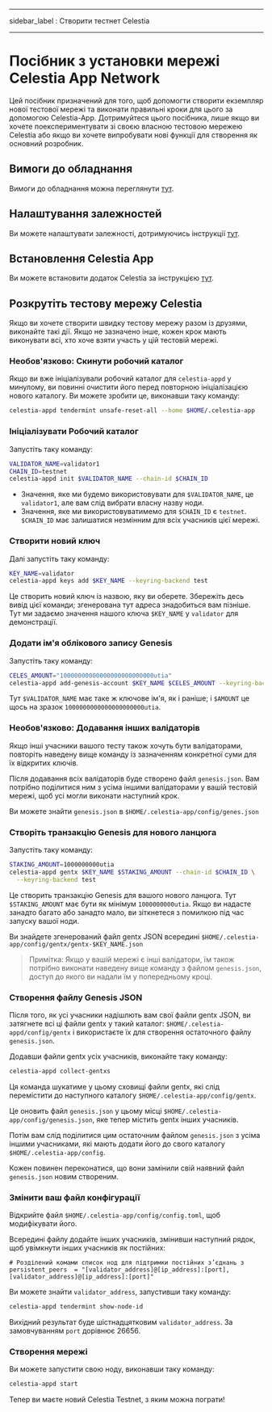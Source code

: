 - - -
sidebar_label : Створити тестнет Celestia
- - -

# Посібник з установки мережі Celestia App Network

Цей посібник призначений для того, щоб допомогти створити екземпляр нової тестової мережі та виконати правильні кроки для цього за допомогою Celestia-App. Дотримуйтеся цього посібника, лише якщо ви хочете поекспериментувати зі своєю власною тестовою мережею Celestia або якщо ви хочете випробувати нові функції для створення як основний розробник.

## Вимоги до обладнання

Вимоги до обладнання можна переглянути [тут](../nodes/validator-node.md#hardware-requirements).

## Налаштування залежностей

Ви можете налаштувати залежності, дотримуючись інструкції [тут](./environment.md).

## Встановлення Celestia App

Ви можете встановити додаток Celestia за інструкцією [тут](./celestia-app.md).

## Розкрутіть тестову мережу Celestia

Якщо ви хочете створити швидку тестову мережу разом із друзями, виконайте такі дії. Якщо не зазначено інше, кожен крок мають виконувати всі, хто хоче взяти участь у цій тестовій мережі.

### Необов'язково: Скинути робочий каталог

Якщо ви вже ініціалізували робочий каталог для `celestia-appd` у минулому, ви повинні очистити його перед повторною ініціалізацією нового каталогу. Ви можете зробити це, виконавши таку команду:

```sh
celestia-appd tendermint unsafe-reset-all --home $HOME/.celestia-app
```

### Ініціалізувати Робочий каталог

Запустіть таку команду:

```sh
VALIDATOR_NAME=validator1
CHAIN_ID=testnet
celestia-appd init $VALIDATOR_NAME --chain-id $CHAIN_ID
```

* Значення, яке ми будемо використовувати для `$VALIDATOR_NAME`, це `validator1`, але вам слід вибрати власну назву ноди.
* Значення, яке ми використовуватимемо для `$CHAIN_ID` є `testnet`. `$CHAIN_ID` має залишатися незмінним для всіх учасників цієї мережі.

### Створити новий ключ

Далі запустіть таку команду:

```sh
KEY_NAME=validator
celestia-appd keys add $KEY_NAME --keyring-backend test
```

Це створить новий ключ із назвою, яку ви оберете. Збережіть десь вивід цієї команди; згенерована тут адреса знадобиться вам пізніше. Тут ми задаємо значення нашого ключа `$KEY_NAME` у `validator` для демонстрації.

### Додати ім'я облікового запису Genesis

Запустіть таку команду:

```sh
CELES_AMOUNT="10000000000000000000000000utia"
celestia-appd add-genesis-account $KEY_NAME $CELES_AMOUNT --keyring-backend test
```

Тут `$VALIDATOR_NAME` має таке ж ключове ім'я, як і раніше; і `$AMOUNT` це щось на зразок `1000000000000000000000utia`.

### Необов'язково: Додавання інших валідаторів

Якщо інші учасники вашого тесту також хочуть бути валідаторами, повторіть наведену вище команду із зазначенням конкретної суми для їх відкритих ключів.

Після додавання всіх валідаторів буде створено файл `genesis.json`. Вам потрібно поділитися ним з усіма іншими валідаторами у вашій тестовій мережі, щоб усі могли виконати наступний крок.

Ви можете знайти `genesis.json` в `$HOME/.celestia-app/config/genes.json`

### Створіть транзакцію Genesis для нового ланцюга

Запустіть таку команду:

```sh
STAKING_AMOUNT=1000000000utia
celestia-appd gentx $KEY_NAME $STAKING_AMOUNT --chain-id $CHAIN_ID \
  --keyring-backend test
```

Це створить транзакцію Genesis для вашого нового ланцюга. Тут `$STAKING_AMOUNT` має бути як мінімум `1000000000utia`. Якщо ви надасте занадто багато або занадто мало, ви зіткнетеся з помилкою під час запуску вашої ноди.

Ви знайдете згенерований файл gentx JSON всередині `$HOME/.celestia-app/config/gentx/gentx-$KEY_NAME.json`

> Примітка: Якщо у вашій мережі є інші валідатори, їм також потрібно виконати наведену вище команду з файлом `genesis.json`, доступ до якого ви надали їм у попередньому кроці.

### Створення файлу Genesis JSON

Після того, як усі учасники надішлють вам свої файли gentx JSON, ви затягнете всі ці файли gentx у такий каталог: `$HOME/.celestia-appd/config/gentx` і використаєте їх для створення остаточного файлу `genesis.json`.

Додавши файли gentx усіх учасників, виконайте таку команду:

```sh
celestia-appd collect-gentxs
```

Ця команда шукатиме у цьому сховищі файли gentx, які слід перемістити до наступного каталогу `$HOME/.celestia-app/config/gentx`.

Це оновить файл `genesis.json` у цьому місці `$HOME/.celestia-app/config/genesis.json`, яке тепер містить gentx інших учасників.

Потім вам слід поділитися цим остаточним файлом `genesis.json` з усіма іншими учасниками, які мають додати його до свого каталогу `$HOME/.celestia-app/config`.

Кожен повинен переконатися, що вони замінили свій наявний файл `genesis.json` новим створеним.

### Змінити ваш файл конфігурації

Відкрийте файл `$HOME/.celestia-app/config/config.toml`, щоб модифікувати його.

Всередині файлу додайте інших учасників, змінивши наступний рядок, щоб увімкнути інших учасників як постійних:

```text
# Розділений комами список нод для підтримки постійних з’єднань з persistent_peers  = "[validator_address]@[ip_address]:[port],[validator_address]@[ip_address]:[port]"
```

Ви можете знайти `validator_address`, запустивши таку команду:

```sh
celestia-appd tendermint show-node-id
```

Вихідний результат буде шістнадцятковим `validator_address`. За замовчуванням `port` дорівнює 26656.

### Створення мережі

Ви можете запустити свою ноду, виконавши таку команду:

```sh
celestia-appd start
```

Тепер ви маєте новий Celestia Testnet, з яким можна пограти!
